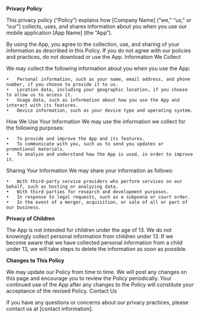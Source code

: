 **Privacy Policy**

This privacy policy (“Policy”) explains how [Company Name] (“we,” “us,” or “our”) collects, uses, and shares information about you when you use our mobile application [App Name] (the “App”).

By using the App, you agree to the collection, use, and sharing of your information as described in this Policy. If you do not agree with our policies and practices, do not download or use the App.
Information We Collect

We may collect the following information about you when you use the App:

	•	Personal information, such as your name, email address, and phone number, if you choose to provide it to us.
	•	Location data, including your geographic location, if you choose to allow us to access it.
	•	Usage data, such as information about how you use the App and interact with its features.
	•	Device information, such as your device type and operating system.
	
How We Use Your Information
We may use the information we collect for the following purposes:

	•	To provide and improve the App and its features.
	•	To communicate with you, such as to send you updates or promotional materials.
	•	To analyze and understand how the App is used, in order to improve it.
	
Sharing Your Information
We may share your information as follows:

	•	With third-party service providers who perform services on our behalf, such as hosting or analyzing data.
	•	With third parties for research and development purposes.
	•	In response to legal requests, such as a subpoena or court order.
	•	In the event of a merger, acquisition, or sale of all or part of our business.
	
**Privacy of Children**

The App is not intended for children under the age of 13. We do not knowingly collect personal information from children under 13. If we become aware that we have collected personal information from a child under 13, we will take steps to delete the information as soon as possible.

**Changes to This Policy**

We may update our Policy from time to time. We will post any changes on this page and encourage you to review the Policy periodically. Your continued use of the App after any changes to the Policy will constitute your acceptance of the revised Policy.
Contact Us

If you have any questions or concerns about our privacy practices, please contact us at [contact information].
